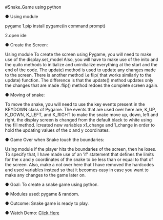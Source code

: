 #Snake_Game using python

● Using module

pygame
1.pip install pygame(in command prompt)

2.open ide

● Create the Screen:

Using module
To create the screen using Pygame, you will need to make use of the display.set_model Also, you will have to make use of the inito and the quito methods to initialize and uninitialize everything at the start and the end of the code.
The update) method is used to update any changes made to the screen. There is another method i.e flip( that works similarly to the update) function. The difference is that the update() method updates only the changes that are made .flip() method redoes the complete screen again.

● Moving of snake:

To move the snake, you will need to use the key events present in the KEYDOWN class of Pygame. The events that are used over here are, K_UP, K_DOWN, K_LEFT, and K_RIGHT to make the snake move up, down, left and right, the display screen is changed from the default black to white using the fill method.
Icreated new variables x1_change and 1_change in order to hold the updating values of the x and y coordinates.

● Game Over when Snake touch the boundaries:

Using module
if the player hits the boundaries of the screen, then he loses. To specify that, I have made use of an 'if' statement that defines the limits for the x and y coordinates of the snake to be less than or equal to that of the screen. Also, make a not over here that I have removed the hardcodes and used variables instead so that it becomes easy in case you want to make any changes to the game later on.

● Goal: To create a snake game using python.

● Modules used: pygame & random.

● Outcome: Snake game is ready to play.

● Watch Demo: [Click Here](https://drive.google.com/file/d/10joRGN9fdyLB-LXyo83VMh-OAFjUYNi5/view?usp=sharing)


